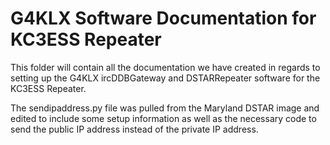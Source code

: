 # G4KLX Software Documentation for KC3ESS Repeater

This folder will contain all the documentation we have created in regards to setting up the G4KLX ircDDBGateway and DSTARRepeater software for the KC3ESS Repeater.

The sendipaddress.py file was pulled from the Maryland DSTAR image and edited to include some setup information as well as the necessary code to send the public IP address instead of the private IP address.

